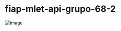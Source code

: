 # fiap-mlet-api-grupo-68-2

![image](https://github.com/user-attachments/assets/dbb712b1-d891-44cb-8420-05b760fdee75)
